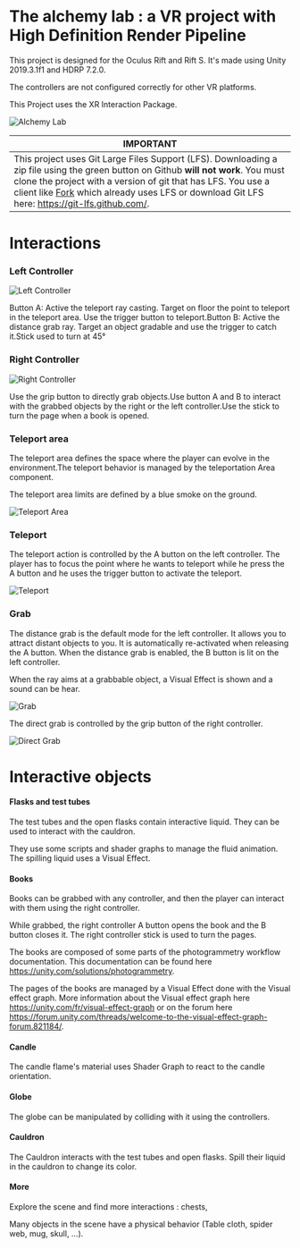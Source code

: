 # The alchemy lab : a VR project with High Definition Render Pipeline

This project is designed for the Oculus Rift and Rift S. It's made using Unity 2019.3.1f1 and HDRP 7.2.0.

The controllers are not configured correctly for other VR platforms.

This Project uses the XR Interaction Package.

![Alchemy Lab](Documentation/Images/alchemylab.png)



| IMPORTANT                                                    |
| ------------------------------------------------------------ |
| This project uses Git Large Files Support (LFS). Downloading a zip file using the green button on Github **will not work**. You must clone the project with a version of git that has LFS. You use a client like [Fork](https://git-fork.com/) which already uses LFS or download Git LFS here: <https://git-lfs.github.com/>. |



# Interactions

### Left Controller

![Left Controller](Documentation/Images/LeftController.png)

Button A: Active the teleport ray casting. Target on floor the point to teleport in the teleport area. Use the trigger button to teleport.Button B: Active the distance grab ray. Target an object gradable and use the trigger to catch it.Stick used to turn at 45°

### Right Controller

![Right Controller](Documentation/Images/RightController.png)

Use the grip button to directly grab objects.Use button A and B to interact with the grabbed objects by the right or the left controller.Use the stick to turn the page when a book is opened.

### Teleport area

The teleport area defines the space where the player can evolve in the environment.The teleport behavior is managed by the teleportation Area component.

The teleport area limits are defined by a blue smoke on the ground. 

![Teleport Area](Documentation/Images/TeleportArea.png)

### Teleport

The teleport action is controlled by the A button on the left controller. The player has to focus the point where he wants to teleport while he press the A button and he uses the trigger button to activate the teleport.

![Teleport](Documentation/Images/Teleport.png)

### Grab

The distance grab is the default mode for the left controller. It allows you to attract distant objects to you. It is automatically re-activated when releasing the A button. When the distance grab is enabled, the B button is lit on the left controller. 

When the ray aims at a grabbable object, a Visual Effect is shown and a sound can be hear.

![Grab](Documentation/Images/Grab.png)

The direct grab is controlled by the grip button of the right controller.

![Direct Grab](Documentation/Images/DirectGrab.png)

# Interactive objects

#### Flasks and test tubes

The test tubes and the open flasks contain interactive liquid. They can be used to interact with the cauldron. 

They use some scripts and shader graphs to manage the fluid animation. The spilling liquid uses a Visual Effect.

#### Books

Books can be grabbed with any controller, and then the player can interact with them using the right controller.

While grabbed, the right controller A button opens the book and the B button closes it. The right controller stick is used to turn the pages.

The books are composed of some parts of the photogrammetry workflow documentation. This documentation can be found here https://unity.com/solutions/photogrammetry.

The pages of the books are managed by a Visual Effect done with the Visual effect graph. More information about the Visual effect graph here https://unity.com/fr/visual-effect-graph or on the forum here https://forum.unity.com/threads/welcome-to-the-visual-effect-graph-forum.821184/.

#### Candle

The candle flame's material uses Shader Graph to react to the candle orientation.

#### Globe

The globe can be manipulated by colliding with it using the controllers.

#### Cauldron

The Cauldron interacts with the test tubes and open flasks. Spill their liquid in the cauldron to change its color.

#### More

Explore the scene and find more interactions : chests, 

Many objects in the scene have a physical behavior (Table cloth, spider web, mug, skull, …).
